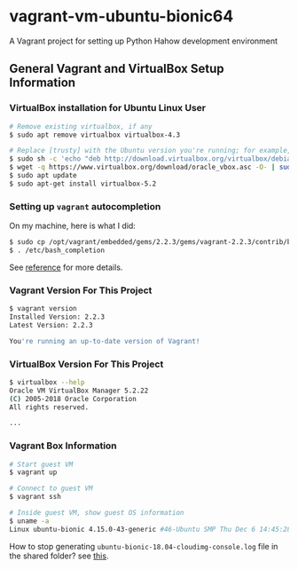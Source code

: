 # vagrant-vm-ubuntu-bionic64

A Vagrant project for setting up Python Hahow development environment

## General Vagrant and VirtualBox Setup Information ###

### VirtualBox installation for Ubuntu Linux User ###

```bash
# Remove existing virtualbox, if any
$ sudo apt remove virtualbox virtualbox-4.3

# Replace [trusty] with the Ubuntu version you're running; for example, for 16.04, it should be `xenial`
$ sudo sh -c 'echo "deb http://download.virtualbox.org/virtualbox/debian trusty contrib" >> /etc/apt/sources.list.d/virtualbox.list'
$ wget -q https://www.virtualbox.org/download/oracle_vbox.asc -O- | sudo apt-key add -
$ sudo apt update
$ sudo apt-get install virtualbox-5.2
```

### Setting up `vagrant` autocompletion ###

On my machine, here is what I did:

```bash
$ sudo cp /opt/vagrant/embedded/gems/2.2.3/gems/vagrant-2.2.3/contrib/bash/completion.sh /etc/bash_completion.d/vagrant.sh
$ . /etc/bash_completion
```

See [reference][1] for more details.

### Vagrant Version For This Project ###

```bash
$ vagrant version
Installed Version: 2.2.3
Latest Version: 2.2.3

You're running an up-to-date version of Vagrant!
```

### VirtualBox Version For This Project ###

```bash
$ virtualbox --help
Oracle VM VirtualBox Manager 5.2.22
(C) 2005-2018 Oracle Corporation
All rights reserved.

...
```

### Vagrant Box Information ###

```bash
# Start guest VM
$ vagrant up

# Connect to guest VM
$ vagrant ssh

# Inside guest VM, show guest OS information
$ uname -a
Linux ubuntu-bionic 4.15.0-43-generic #46-Ubuntu SMP Thu Dec 6 14:45:28 UTC 2018 x86_64 x86_64 x86_64 GNU/Linux
```

How to stop generating `ubuntu-bionic-18.04-cloudimg-console.log` file in the shared folder? see [this][2].

[1]: https://debian-administration.org/article/316/An_introduction_to_bash_completion_part_1
[2]: https://betacloud.io/get-rid-of-ubuntu-xenial-16-04-cloudimg-console-log/
